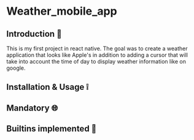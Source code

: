 # Weather_mobile_app

## Introduction 🤔
This is my first project in react native. The goal was to create a weather application that looks like Apple's in addition to adding a cursor that will take into account the time of day to display weather information like on google.




## Installation & Usage ❕




## Mandatory  🌐



## Builtins implemented  🔨





